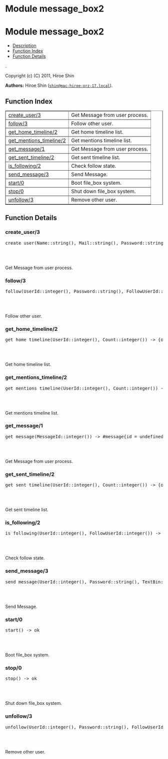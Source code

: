 Module message_box2
===================


<h1>Module message_box2</h1>

* [Description](#description)
* [Function Index](#index)
* [Function Details](#functions)


.



Copyright (c) (C) 2011, Hiroe Shin

__Authors:__ Hiroe Shin ([`shin@mac-hiroe-orz-17.local`](mailto:shin@mac-hiroe-orz-17.local)).

<h2><a name="index">Function Index</a></h2>



<table width="100%" border="1" cellspacing="0" cellpadding="2" summary="function index"><tr><td valign="top"><a href="#create_user-3">create_user/3</a></td><td>
Get Message from user process.</td></tr><tr><td valign="top"><a href="#follow-3">follow/3</a></td><td>
Follow other user.</td></tr><tr><td valign="top"><a href="#get_home_timeline-2">get_home_timeline/2</a></td><td>
Get home timeline list.</td></tr><tr><td valign="top"><a href="#get_mentions_timeline-2">get_mentions_timeline/2</a></td><td>
Get mentions timeline list.</td></tr><tr><td valign="top"><a href="#get_message-1">get_message/1</a></td><td>
Get Message from user process.</td></tr><tr><td valign="top"><a href="#get_sent_timeline-2">get_sent_timeline/2</a></td><td>
Get sent timeline list.</td></tr><tr><td valign="top"><a href="#is_following-2">is_following/2</a></td><td>
Check follow state.</td></tr><tr><td valign="top"><a href="#send_message-3">send_message/3</a></td><td>
Send Message.</td></tr><tr><td valign="top"><a href="#start-0">start/0</a></td><td>
Boot file_box system.</td></tr><tr><td valign="top"><a href="#stop-0">stop/0</a></td><td>
Shut down file_box system.</td></tr><tr><td valign="top"><a href="#unfollow-3">unfollow/3</a></td><td>
Remove other user.</td></tr></table>




<h2><a name="functions">Function Details</a></h2>


<a name="create_user-3"></a>

<h3>create_user/3</h3>





<pre>create_user(Name::string(), Mail::string(), Password::string()) -> {ok, #user{id = undefined | non_neg_integer(), status = atom(), pid = undefined | pid(), name = undefined | binary(), mail = undefined | binary(), password = undefined | binary()}} | {error, already_exist}</pre>
<br></br>





Get Message from user process.
<a name="follow-3"></a>

<h3>follow/3</h3>





<pre>follow(UserId::integer(), Password::string(), FollowUserId::integer()) -> ok | {error, already_following} | {error, user_not_found}</pre>
<br></br>





Follow other user.
<a name="get_home_timeline-2"></a>

<h3>get_home_timeline/2</h3>





<pre>get_home_timeline(UserId::integer(), Count::integer()) -> {ok, [#message{id = undefined | integer(), message_id = undefined | integer(), text = undefined | binary(), datetime = undefined | tuple(), user = any()}]} | {error, user_not_found}</pre>
<br></br>





Get home timeline list.
<a name="get_mentions_timeline-2"></a>

<h3>get_mentions_timeline/2</h3>





<pre>get_mentions_timeline(UserId::integer(), Count::integer()) -> {ok, [#message{id = undefined | integer(), message_id = undefined | integer(), text = undefined | binary(), datetime = undefined | tuple(), user = any()}]} | {error, user_not_found}</pre>
<br></br>





Get mentions timeline list.
<a name="get_message-1"></a>

<h3>get_message/1</h3>





<pre>get_message(MessageId::integer()) -> #message{id = undefined | integer(), message_id = undefined | integer(), text = undefined | binary(), datetime = undefined | tuple(), user = any()}</pre>
<br></br>





Get Message from user process.
<a name="get_sent_timeline-2"></a>

<h3>get_sent_timeline/2</h3>





<pre>get_sent_timeline(UserId::integer(), Count::integer()) -> {ok, [#message{id = undefined | integer(), message_id = undefined | integer(), text = undefined | binary(), datetime = undefined | tuple(), user = any()}]} | {error, user_not_found}</pre>
<br></br>





Get sent timeline list.
<a name="is_following-2"></a>

<h3>is_following/2</h3>





<pre>is_following(UserId::integer(), FollowUserId::integer()) -> true | false | {error, not_found} | {error, user_not_found}</pre>
<br></br>





Check follow state.
<a name="send_message-3"></a>

<h3>send_message/3</h3>





<pre>send_message(UserId::integer(), Password::string(), TextBin::binary()) -> {ok, MessageId::integer()}</pre>
<br></br>





Send Message.
<a name="start-0"></a>

<h3>start/0</h3>





<pre>start() -> ok</pre>
<br></br>





Boot file_box system.
<a name="stop-0"></a>

<h3>stop/0</h3>





<pre>stop() -> ok</pre>
<br></br>





Shut down file_box system.
<a name="unfollow-3"></a>

<h3>unfollow/3</h3>





<pre>unfollow(UserId::integer(), Password::string(), FollowUserId::integer()) -> ok | {error, not_following} | {error, user_not_found}</pre>
<br></br>





Remove other user.
